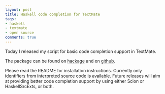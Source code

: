 ```yaml
--- 
layout: post
title: Haskell code completion for TextMate
tags: 
- haskell
- textmate
- open source
comments: true
---
```

Today I released my script for basic code completion support in TextMate.

The package can be found on <a title="The textmatetags package"
href="http://hackage.haskell.org/package/textmatetags">hackage</a> and on <a
title="Haskell Code Completion for TextMate"
href="https://github.com/spockz/Haskell-Code-Completion-for-TextMate">github</a>.

Please read the README for installation instructions. Currently only identifiers
from interpreted source code is available. Future releases will aim at providing
better code completion support by using either Scion or HaskellSrcExts, or both.
